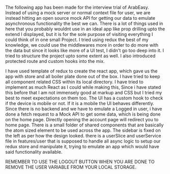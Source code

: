 The following app has been made for the interview trial of ArabEasy. Instead of using a mock server or normal context file for user, we are instead hitting an open source mock API for getting our data to emulate asynchronous functionality the best we can. There is a lot of things used in here that you probably wouldnt use in an ideal app like prop drilling upto the extend I displayed, but it is for the sole purpose of visiting everything I could think of in one small Project. I tried using redux the best of my knowledge, we could use the middlewares more in order to do more with the data but since it looks like more of a UI test, I didn't go too deep into it. I tried to structure the project upto some extent as well. I also introduced protected route and custom hooks into the mix.


I have used template of redux to create the react app, which gave us the app with store and all boiler plate done out of the box.
I have tried to keep all component related CSS within its local directory.
I have tried to implement as much React as I could while making this, Since i have stated this before that I am not immensely good at markup and CSS but I tried my best to meet expectations on them too.
The UI has a custom hook to check if the device is mobile or not. If it is a mobile the UI behaves differently.
Since there is no backend and we have to emulate a Logged in user, i have done a fetch request to a Mock API to get some data, which is being done on the home page. Directly opening the account page will redirect you to home page.
There is a small folder of shared components that are basically the atom sized element to be used across the app.
The sidebar is fixed on the left as per how the design looked.
there is a userSlice and userService file in features/user that is supposed to handle all async logic to setup our redux store and manipulate it, trying to emulate an app which would have said functionality available.





REMEMBER TO USE THE LOGOUT BUTTON WHEN YOU ARE DONE TO REMOVE THE USER VARIABLE FROM YOUR LOCAL STORAGE.
